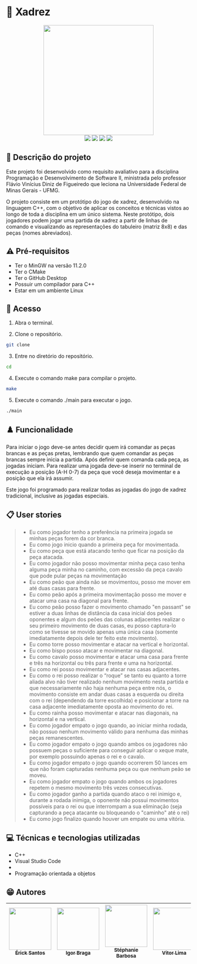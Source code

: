 # 👑 Xadrez

<div align="center">
   <img height="300em" src="https://user-images.githubusercontent.com/100887395/178359155-19d1e5e8-614b-4d4f-a2a1-3d37c1a53fb3.png"/>
</div>

<div align="center">
   <img src="https://img.shields.io/github/repo-size/Xadrez-PDS2/Xadrez?style=for-the-badge"/>
   <img src="http://img.shields.io/static/v1?label=MADE%20WITH&message=C++&color=blue&style=for-the-badge"/>
   <img src="https://img.shields.io/github/last-commit/Xadrez-PDS2/Xadrez?style=for-the-badge"/>
   <img src="http://img.shields.io/static/v1?label=STATUS&message=EM%20DESENVOLVIMENTO&color=GREEN&style=for-the-badge"/>
</div>
   
   
## 📄 Descrição do projeto

Este projeto foi desenvolvido como requisito avaliativo para a disciplina Programação e Desenvolvimento de Software II, ministrada pelo professor Flávio Vinícius Diniz de Figueiredo que leciona na Universidade Federal de Minas Gerais - UFMG. 

O projeto consiste em um protótipo do jogo de xadrez, desenvolvido na linguagem C++, com o objetivo de aplicar os conceitos e técnicas vistos ao longo de toda a disciplina em um único sistema. Neste protótipo, dois jogadores podem jogar uma partida de xadrez a partir de linhas de comando e visualizando as representações do tabuleiro (matriz 8x8) e das peças (nomes abreviados).


## ⚠️ Pré-requisitos

- Ter o MinGW na versão 11.2.0
- Ter o CMake 
- Ter o GitHub Desktop
- Possuir um compilador para C++
- Estar em um ambiente Linux


## 📁 Acesso 

1. Abra o terminal.

2. Clone o repositório.

```bash
git clone 
```

3. Entre no diretório do repositório.

```bash
cd 
```

4. Execute o comando make para compilar o projeto.

```bash
make
```

5. Execute o comando ./main para executar o jogo.

```bash
./main
```


## ♟️ Funcionalidade

Para iniciar o jogo deve-se antes decidir quem irá comandar as peças brancas e as peças pretas, lembrando que quem comandar as peças brancas sempre inicia a partida. Após definir quem comanda cada peça, as jogadas iniciam. Para realizar uma jogada deve-se inserir no terminal de execução a posição (A-H 0-7) da peça que você deseja movimentar e a posição que ela irá assumir. 

Este jogo foi programado para realizar todas as jogadas do jogo de xadrez tradicional, inclusive as jogadas especiais.

 
## 📋 User stories

>- Eu como jogador tenho a preferência na primeira jogada se minhas peças forem da cor branca.
>- Eu como jogo inicio quando a primeira peça for movimentada.
>- Eu como peça que está atacando tenho que ficar na posição da peça atacada.
>- Eu como jogador não posso movimentar minha peça caso tenha alguma peça minha no caminho, com excessão da peça cavalo que pode pular peças na movimentação
>- Eu como peão que ainda não se movimentou, posso me mover em até duas casas para frente.
>- Eu como peão após a primeira movimentação posso me mover e atacar uma casa na diagonal para frente.
>- Eu como peão posso fazer o movimento chamado "en passant" se estiver a duas linhas de distância da casa inicial dos peões oponentes e algum dos peões das colunas adjacentes realizar o seu primeiro movimento de duas casas, eu posso captura-lo como se tivesse se movido apenas uma única casa (somente imediatamente depois dele ter feito este movimento).
>- Eu como torre posso movimentar e atacar na vertical e horizontal.
>- Eu como bispo posso atacar e movimentar  na diagonal.
>- Eu como cavalo posso movimentar e atacar uma casa para frente e três na horizontal ou três para frente e uma na horizontal.
>- Eu como rei posso movimentar e atacar nas casas adjacentes.
>- Eu como o rei posso realizar o “roque” se tanto eu quanto a torre aliada alvo não tiver realizado nenhum movimento nesta partida e que necessariamente não haja nenhuma peça entre nós, o movimento consiste em andar duas casas a esquerda ou direita com o rei (dependendo da torre escolhida) e posicionar a torre na casa adjacente imediatamente oposta ao movimento do rei.
>- Eu como rainha posso movimentar e atacar nas diagonais, na horizontal e na vertical.
>- Eu como jogador empato o jogo quando, ao iniciar minha rodada, não possuo nenhum movimento válido para nenhuma das minhas peças remanescentes.
>- Eu como jogador empato o jogo quando ambos os jogadores não possuem peças o suficiente para conseguir aplicar o xeque mate, por exemplo possuindo apenas o rei e o cavalo.
>- Eu como jogador empato o jogo quando ocorrerem 50 lances em que não foram capturadas nenhuma peça ou que nenhum peão se moveu.
>- Eu como jogador empato o jogo quando ambos os jogadores repetem o mesmo movimento três vezes consecutivas.
>- Eu como jogador ganho a partida quando ataco o rei inimigo e, durante a rodada inimiga, o oponente não possui movimentos possíveis para o rei ou que interrompam a sua eliminação (seja capturando a peça atacante ou bloqueando o "caminho" até o rei)
>- Eu como jogo finalizo quando houver um empate ou uma vitória.


## 💻 Técnicas e tecnologias utilizadas

- C++
- Visual Studio Code
- 
- Programação orientada a objetos


## 😁 Autores

| [<img src="https://avatars.githubusercontent.com/u/101598349?v=4" width=115><br><sub>Érick Santos</sub>](https://github.com/ErickSantosRodrigues) |  [<img src="https://avatars.githubusercontent.com/u/83253023?v=4" width=115><br><sub>Igor Braga</sub>](https://github.com/igorbraga20) |  [<img src="https://avatars.githubusercontent.com/u/100887395?v=4" width=115><br><sub>Stéphanie Barbosa</sub>](https://github.com/Stephanie7l) | [<img src="https://avatars.githubusercontent.com/u/103759032?v=4" width=115><br><sub>Vitor Lima</sub>](https://github.com/vbclima) |
| :---: | :---: | :---: | :---: |
